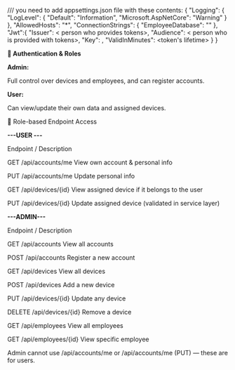/// you need to add appsettings.json file with these contents:
{
  "Logging": {
    "LogLevel": {
      "Default": "Information",
      "Microsoft.AspNetCore": "Warning"
    }
  },
  "AllowedHosts": "*",
  "ConnectionStrings": {
    "EmployeeDatabase": "<your connection string>"
  },
  "Jwt":{
    "Issuer": < person who provides tokens>,
    "Audience": < person who is provided with tokens>,
    "Key": <hashing key>,
    "ValidInMinutes": <token's lifetime>
  }
}


**🔐 Authentication & Roles**

**Admin:** 

Full control over devices and employees, and can register accounts.

**User:** 

Can view/update their own data and assigned devices.

📌 Role-based Endpoint Access

   **---USER ---**

Endpoint /	Description

GET /api/accounts/me	View own account & personal info

PUT /api/accounts/me	Update personal info

GET /api/devices/{id}	View assigned device if it belongs to the user

PUT /api/devices/{id}	Update assigned device (validated in service layer)

 **---ADMIN---**

Endpoint /	Description

GET /api/accounts	View all accounts

POST /api/accounts	Register a new account

GET /api/devices	View all devices

POST /api/devices	Add a new device

PUT /api/devices/{id}	Update any device

DELETE /api/devices/{id}	Remove a device

GET /api/employees	View all employees

GET /api/employees/{id}	View specific employee

Admin cannot use /api/accounts/me or /api/accounts/me (PUT) — these are for users.
